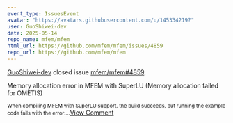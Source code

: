 ```yaml
---
event_type: IssuesEvent
avatar: "https://avatars.githubusercontent.com/u/145334219?"
user: GuoShiwei-dev
date: 2025-05-14
repo_name: mfem/mfem
html_url: https://github.com/mfem/mfem/issues/4859
repo_url: https://github.com/mfem/mfem
---
```


<a href='https://github.com/GuoShiwei-dev' target='_blank'>GuoShiwei-dev</a> closed issue <a href='https://github.com/mfem/mfem/issues/4859' target='_blank'>mfem/mfem#4859</a>.

<p>Memory allocation error in MFEM with SuperLU (Memory allocation failed for OMETIS)</p><small>When compiling MFEM with SuperLU support, the build succeeds, but running the example code fails with the error:...</small><a href='https://github.com/mfem/mfem/issues/4859' target='_blank'>View Comment</a>